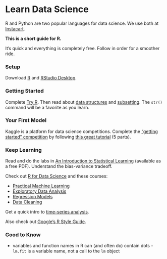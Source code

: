 # Learn Data Science

R and Python are two popular languages for data science. We use both at [Instacart](https://www.instacart.com).

**This is a short guide for R.**

It’s quick and everything is completely free. Follow in order for a smoother ride.

### Setup

Download [R](https://cloud.r-project.org/) and [RStudio Desktop](https://www.rstudio.com/products/rstudio/download/).

### Getting Started

Complete [Try R](http://tryr.codeschool.com). Then read about [data structures](http://adv-r.had.co.nz/Data-structures.html) and [subsetting](http://adv-r.had.co.nz/Subsetting.html). The `str()` command will be a favorite as you learn.

### Your First Model

Kaggle is a platform for data science competitions. Complete the [“getting started” competition](https://www.kaggle.com/c/titanic) by following [this great tutorial](http://trevorstephens.com/post/72916401642/titanic-getting-started-with-r) (5 parts).

### Keep Learning

Read and do the labs in [An Introduction to Statistical Learning](https://www-bcf.usc.edu/~gareth/ISL/) (available as a free PDF). Understand the bias-variance tradeoff.

Check out [R for Data Science](http://r4ds.had.co.nz/) and these courses:

- [Practical Machine Learning](https://www.coursera.org/learn/practical-machine-learning)
- [Exploratory Data Analysis](https://www.coursera.org/learn/exploratory-data-analysis)
- [Regression Models](https://www.coursera.org/learn/regression-models)
- [Data Cleaning](https://www.coursera.org/learn/data-cleaning)

Get a quick intro to [time-series analysis](https://a-little-book-of-r-for-time-series.readthedocs.org/en/latest/src/timeseries.html).

Also check out [Google’s R Style Guide](https://google.github.io/styleguide/Rguide.xml).

### Good to Know

- variables and function names in R can (and often do) contain dots - `lm.fit` is a variable name, not a call to the `lm` object
